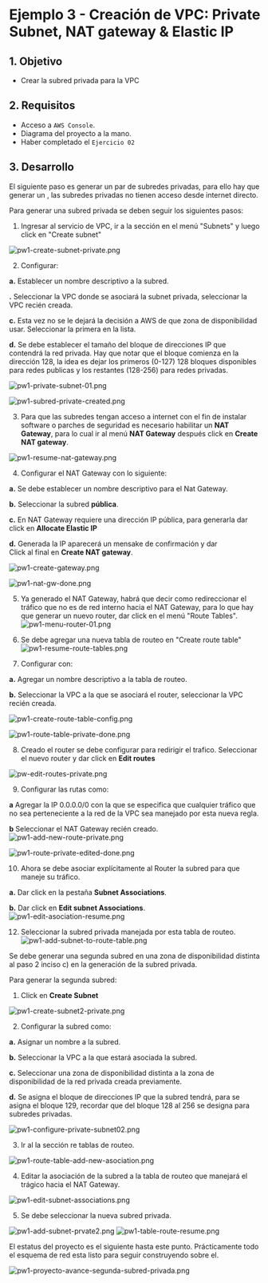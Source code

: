 # Ejemplo 3 - Creación de VPC: Private Subnet, NAT gateway & Elastic IP

## 1. Objetivo

- Crear la subred privada para la VPC

## 2. Requisitos 

- Acceso a `AWS Console`.
- Diagrama del proyecto a la mano.
- Haber completado el `Ejercicio 02`

## 3. Desarrollo 

El siguiente paso es generar un par de subredes privadas, para ello hay que generar un , las subredes privadas no tienen acceso desde internet directo.

Para generar una subred privada se deben seguir los siguientes pasos:

1. Ingresar al servicio de VPC, ir a la sección en el menú "Subnets" y luego click en "Create subnet"

![pw1-create-subnet-private.png](img/pw1-create-subnet-private.png)

2. Configurar:

  **a.** Establecer un nombre descriptivo a la subred.

  **.** Seleccionar la VPC donde se asociará la subnet privada, seleccionar la VPC recién creada.

  **c.** Esta vez no se le dejará la decisión a AWS de que zona de disponibilidad usar. Seleccionar la primera en la lista.

  **d.**  Se debe establecer el tamaño del bloque de direcciones IP que contendrá la red privada. Hay que notar que el bloque comienza en la dirección 128, la idea es dejar los primeros (0-127) 128 bloques disponibles para redes publicas y los restantes (128-256) para redes privadas.  

![pw1-private-subnet-01.png](img/pw1-private-subnet-01.png)

![pw1-subred-private-created.png](img/pw1-subred-private-created.png)

3. Para que las subredes tengan acceso a internet con el fin de instalar software o parches de seguridad es necesario habilitar un **NAT Gateway**, para lo cual ir al menú **NAT Gateway** después click en **Create NAT gateway**.

![pw1-resume-nat-gateway.png](img/pw1-resume-nat-gateway.png)

4. Configurar el NAT Gateway con lo siguiente:

  **a.** Se debe establecer un nombre descriptivo para el Nat Gateway. 

  **b.** Seleccionar la subred **pública**.
  
  **c.** En NAT Gateway requiere una dirección IP pública, para generarla dar click en **Allocate Elastic IP**

  **d.** Generada la IP aparecerá un mensake de confirmación y dar  
   Click al final en **Create NAT gateway**.

![pw1-create-gateway.png](img/pw1-create-gateway.png)

![pw1-nat-gw-done.png](img/pw1-nat-gw-done.png)

5. Ya generado el NAT Gateway, habrá que decir como redireccionar el tráfico que no es de red interno hacia el NAT Gateway, para lo que hay que generar un nuevo router, dar click en el menú "Route Tables".
![pw1-menu-router-01.png](img/pw1-menu-router-01.png)

6. Se debe agregar una nueva tabla de routeo en "Create route table"
![pw1-resume-route-tables.png](img/pw1-resume-route-tables.png)

7. Configurar con:

  **a.** Agregar un nombre descriptivo a la tabla de routeo.
  
  **b.** Seleccionar la VPC a la que se asociará el router, seleccionar la VPC recién creada.

![pw1-create-route-table-config.png](img/pw1-create-route-table-config.png)

![pw1-route-table-private-done.png](img/pw1-route-table-private-done.png)

8. Creado el router se debe configurar para redirigir el trafico. Seleccionar el nuevo router y dar click en **Edit routes**

![pw-edit-routes-private.png](img/pw-edit-routes-private.png)

9. Configurar las rutas como:

  **a** Agregar la IP 0.0.0.0/0 con la que se especifica que cualquier tráfico que no sea perteneciente a la red de la VPC sea manejado por esta nueva regla.

  **b** Seleccionar el NAT Gateway recién creado.
![pw1-add-new-route-private.png](img/pw1-add-new-route-private.png)

![pw1-route-private-edited-done.png](img/pw1-route-private-edited-done.png)

10. Ahora se debe asociar explícitamente al Router la subred para que maneje su tráfico.

  **a.**  Dar click en la pestaña **Subnet Associations**.

  **b.** Dar click en **Edit subnet Associations**.
![pw1-edit-asociation-resume.png](img/pw1-edit-asociation-resume.png)

12. Seleccionar la subred privada manejada por esta tabla de routeo.
![pw1-add-subnet-to-route-table.png](img/pw1-add-subnet-to-route-table.png)


Se debe generar una segunda subred en una zona de disponibilidad distinta al paso 2 inciso c) en la generación de la subred privada.

Para generar la segunda subred:

1. Click en **Create Subnet**

![pw1-create-subnet2-private.png](img/pw1-create-subnet2-private.png)

2. Configurar la subred como:

  **a.** Asignar un nombre a la subred.

  **b.** Seleccionar la VPC a la que estará asociada la subred.

  **c.** Seleccionar una zona de disponibilidad distinta a la zona de disponibilidad de la red privada creada previamente.

  **d.** Se asigna el bloque de direcciones IP que la subred tendrá, para se asigna el bloque 129, recordar que del bloque 128 al 256 se designa para subredes privadas.

![pw1-configure-private-subnet02.png](img/pw1-configure-private-subnet02.png)


3. Ir al la sección re tablas de routeo.

![pw1-route-table-add-new-asociation.png](img/pw1-route-table-add-new-asociation.png)

4. Editar la asociación de la subred a la tabla de routeo que manejará el trágico hacia el NAT Gateway.

![pw1-edit-subnet-associations.png](img/pw1-edit-subnet-associations.png)

5. Se debe seleccionar la nueva subred privada.

![pw1-add-subnet-prvate2.png](img/pw1-add-subnet-prvate2.png)
![pw1-table-route-resume.png](img/pw1-table-route-resume.png)

El estatus del proyecto es el siguiente hasta este punto. Prácticamente todo el esquema de red esta listo para seguir construyendo sobre el.

![pw1-proyecto-avance-segunda-subred-privada.png](img/pw1-proyecto-avance-segunda-subred-privada.png)


